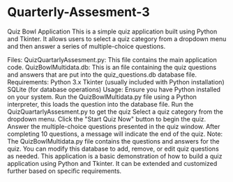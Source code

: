 # Quarterly-Assesment-3
Quiz Bowl Application
This is a simple quiz application built using Python and Tkinter. It allows users to select a quiz category from a dropdown menu and then answer a series of multiple-choice questions.

Files:
QuizQuartarlyAssesment.py: This file contains the main application code.
QuizBowlMultidata.db: This is an file containing the quiz questions and answers that are put into the quiz_questions.db database file.
Requirements:
Python 3.x
Tkinter (usually included with Python installation)
SQLite (for database operations)
Usage:
Ensure you have Python installed on your system.
Run the QuizBowlMultidata.py file using a Python interpreter, this loads the question into the database file.
Run the QuizQuartarlyAssesment.py to get the quiz
Select a quiz category from the dropdown menu.
Click the "Start Quiz Now" button to begin the quiz.
Answer the multiple-choice questions presented in the quiz window.
After completing 10 questions, a message will indicate the end of the quiz.
Note:
The QuizBowlMultidata.py file contains the questions and answers for the quiz. You can modify this database to add, remove, or edit quiz questions as needed.
This application is a basic demonstration of how to build a quiz application using Python and Tkinter. It can be extended and customized further based on specific requirements.
